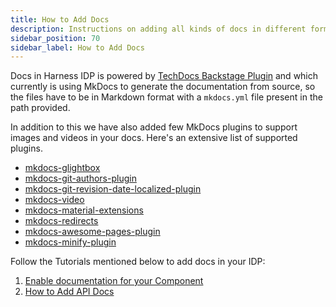 ```yaml
---
title: How to Add Docs
description: Instructions on adding all kinds of docs in different formats.
sidebar_position: 70
sidebar_label: How to Add Docs
---
```


Docs in Harness IDP is powered by [TechDocs Backstage Plugin](https://backstage.io/docs/features/techdocs/) and which currently is using MkDocs to generate the documentation from source, so the files have to be in Markdown format with a `mkdocs.yml` file present in the path provided. 

In addition to this we have also added few MkDocs plugins to support images and videos in your docs. Here's an extensive list of supported plugins. 

- [mkdocs-glightbox](https://github.com/blueswen/mkdocs-glightbox)
- [mkdocs-git-authors-plugin](https://github.com/timvink/mkdocs-git-authors-plugin)
- [mkdocs-git-revision-date-localized-plugin](https://github.com/timvink/mkdocs-git-revision-date-localized-plugin)
- [mkdocs-video](https://pypi.org/project/mkdocs-video/)
- [mkdocs-material-extensions](https://pypi.org/project/mkdocs-material-extensions/)
- [mkdocs-redirects](https://github.com/mkdocs/mkdocs-redirects)
- [mkdocs-awesome-pages-plugin](https://pypi.org/project/mkdocs-awesome-pages-plugin/2.6.1/)
- [mkdocs-minify-plugin](https://pypi.org/project/mkdocs-minify-plugin/0.7.1/)

Follow the Tutorials mentioned below to add docs in your IDP:

1. [Enable documentation for your Component](/docs/internal-developer-portal/techdocs/enable-docs)
2. [How to Add API Docs](/docs/internal-developer-portal/techdocs/add-api-docs)